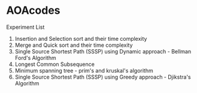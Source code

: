 # AOAcodes
Experiment List
1. Insertion and Selection sort and their time complexity
2. Merge and Quick sort and their time complexity
3. Single Source Shortest Path (SSSP) using Dynamic approach - Bellman Ford's Algorithm
4. Longest Common Subsequence
5. Minimum spanning tree - prim's and kruskal's algorithm
6. Single Source Shortest Path (SSSP) using Greedy approach - Djikstra's Algorithm
